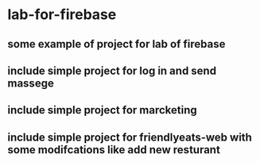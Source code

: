 # lab-for-firebase
## some example of project for lab of firebase 
## include simple project for log in and send massege
## include simple project for marcketing
## include simple project for friendlyeats-web with some modifcations like add new resturant
